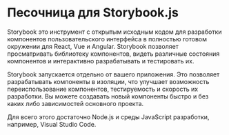 ﻿# Песочница для Storybook.js

Storybook это инструмент с открытым исходным кодом для разработки компонентов пользовательского интерфейса в полностью готовом окружении для React, Vue и Angular. Storybook позволяет просматривать библиотеку компонентов, видеть различные состояния компонентов и интерактивно разрабатывать и тестировать их.

Storybook запускается отдельно от вашего приложения. Это позволяет разрабатывать компоненты в изоляции, что улучшает возможность переиспользование компонентов, тестируемость и скорость их разработки. Вы можете создавать новый компоненты быстро и без каких либо зависимостей основного проекта.

Для всего этого достаточно Node.js и среды JavaScript разработки, например, Visual Studio Code.

